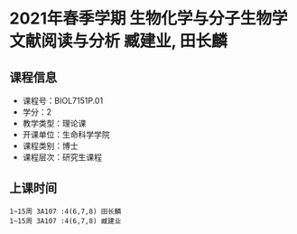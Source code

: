 # 2021年春季学期 生物化学与分子生物学文献阅读与分析 臧建业, 田长麟






## 课程信息

- 课程号：BIOL7151P.01
- 学分：2
- 教学类型：理论课
- 开课单位：生命科学学院
- 课程类别：博士
- 课程层次：研究生课程

## 上课时间

```
1~15周 3A107 :4(6,7,8) 田长麟
1~15周 3A107 :4(6,7,8) 臧建业
```

